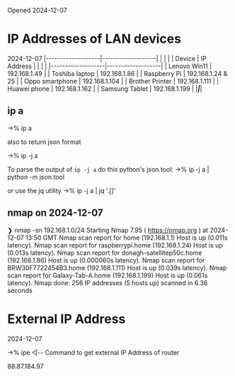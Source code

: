 Opened 2024-12-07


# IP Addresses of LAN devices

2024-12-07
|-------------------|-------------------|
|                   |                   |
|  Device           |  IP Address       |
|                   |                   |
|-------------------|-------------------|
| Lenovo Win11      | 192.168.1.49      |
| Toshiba laptop    | 192.168.1.86      |
| Raspberry Pi      | 192.168.1.24 & 25 |
| Oppo smartphone   | 192.168.1.104     |
| Brother Printer   | 192.168.1.111     |
| Huawei phone      | 192.168.1.162     |
| Samsung Tablet    | 192.168.1.199     |
|___________________|___________________|

## ip a

->% ip a

also to return json format

->% ip -j a

To parse the output of `ip -j a` do this python's json.tool: 
->% ip -j a | python -m json.tool 

or use the jq utility
->% ip -j a | jq '.[]'





## nmap on 2024-12-07
❯  nmap -sn 192.168.1.0/24
Starting Nmap 7.95 ( https://nmap.org ) at 2024-12-07 13:50 GMT
Nmap scan report for home (192.168.1.1)
Host is up (0.011s latency).
Nmap scan report for raspberrypi.home (192.168.1.24)
Host is up (0.013s latency).
Nmap scan report for donagh-satellitep50c.home (192.168.1.86)
Host is up (0.000060s latency).
Nmap scan report for BRW30F7722454B3.home (192.168.1.111)
Host is up (0.039s latency).
Nmap scan report for Galaxy-Tab-A.home (192.168.1.199)
Host is up (0.061s latency).
Nmap done: 256 IP addresses (5 hosts up) scanned in 6.36 seconds


# External IP Address

2024-12-07

->% ipe                 ◁-- Command to get external IP Address of router

88.87.184.97
